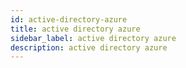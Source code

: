 ```yaml
---
id: active-directory-azure
title: active directory azure
sidebar_label: active directory azure
description: active directory azure
---
```

